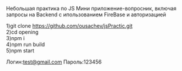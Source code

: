 Небольшая практика по JS
Мини приложение-вопросник, включая запросы на Backend с ипользованием FireBase и авторизацией

1)git clone https://github.com/ousachev/jsPractic.git  
2)cd opening  
3)npm i  
4)npm run build  
5)npm start  


Логин:test@gmail.com Пароль:123456
